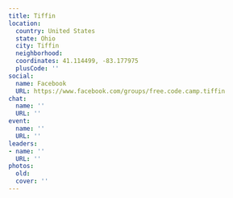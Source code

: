 ```yaml
---
title: Tiffin
location:
  country: United States
  state: Ohio
  city: Tiffin
  neighborhood: 
  coordinates: 41.114499, -83.177975
  plusCode: ''
social:
  name: Facebook
  URL: https://www.facebook.com/groups/free.code.camp.tiffin
chat:
  name: ''
  URL: ''
event:
  name: ''
  URL: ''
leaders:
- name: ''
  URL: ''
photos:
  old: 
  cover: ''
---
```

